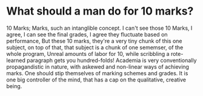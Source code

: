 # What should a man do for 10 marks? 
10 Marks; Marks, such an intanglible concept. I can't see those 10 Marks, 
I agree, I can see the final grades, I agree they fluctuate based on performance,
But these 10 marks, they're a very tiny chunk of this one subject,
on top of that, that subject is a chunk of one sememser, of the whole program,
Unreal amounts of labor for 10, while scribbling a rote-learned paragraph gets you hundred-folds!
Academia is very conventionally propagandistic in nature, with askewed and non-linear ways of achieving marks.
One should stip themselves of marking schemes and grades. 
It is one big controller of the mind, that has a cap on the qualitative, creative being.

